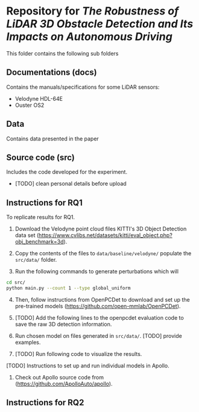 # Repository for *The Robustness of LiDAR 3D Obstacle Detection and Its Impacts on Autonomous Driving*

This folder contains the following sub folders

## Documentations (docs)

Contains the manuals/specifications for some LiDAR sensors:
- Velodyne HDL-64E
- Ouster OS2

## Data

Contains data presented in the paper

## Source code (src)

Includes the code developed for the experiment.
- [TODO] clean personal details before upload

## Instructions for RQ1

To replicate results for RQ1.

1. Download the Velodyne point cloud files KITTI's 3D Object Detection data set (https://www.cvlibs.net/datasets/kitti/eval_object.php?obj_benchmark=3d).

2. Copy the contents of the files to `data/baseline/velodyne/` populate the `src/data/` folder.

3. Run the following commands to generate perturbations which will
```bash
cd src/ 
python main.py --count 1 --type global_uniform
```

4. Then, follow instructions from OpenPCDet to download and set up the pre-trained models (https://github.com/open-mmlab/OpenPCDet).

5. [TODO] Add the following lines to the openpcdet evaluation code to save the raw 3D detection information.

6. Run chosen model on files generated in `src/data/`.
[TODO] provide examples.

7. [TODO] Run following code to visualize the results.

[TODO] Instructions to set up and run individual models in Apollo.

1. Check out Apollo source code from (https://github.com/ApolloAuto/apollo).

## Instructions for RQ2